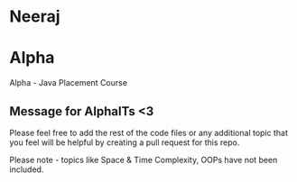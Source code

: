 # Neeraj
# Alpha
Alpha - Java Placement Course


## Message for AlphaITs <3
Please feel free to add the rest of the code files or any additional topic that you feel will be helpful by creating a pull request for this repo.

Please note - topics like Space & Time Complexity, OOPs have not been included.
